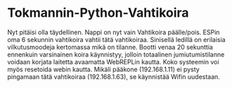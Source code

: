 # Tokmannin-Python-Vahtikoira

Nyt pitäisi olla täydellinen. Nappi on nyt vain Vahtikoira päälle/pois. ESPin oma 6 sekunnin vahtikoira
vahtii tätä vahtikoiraa. Sinisellä ledillä on erilaisia vilkutusmoodeja kertomassa mikä on
tilanne. Bootti venaa 20 sekunttia ennenkuin varsinainen koira käynnistyy, jolloin totaalinen
jumiutumistilanne voidaan korjata laitetta avaamatta WebREPLin kautta. Koko systeemin voi myös resetoida
webin kautta. Mikäli pääkone (192.168.1.11) ei pysty pingamaan tätä vahtikoiraa (192.168.1.63), se käynnistää
Wifin uudestaan.
